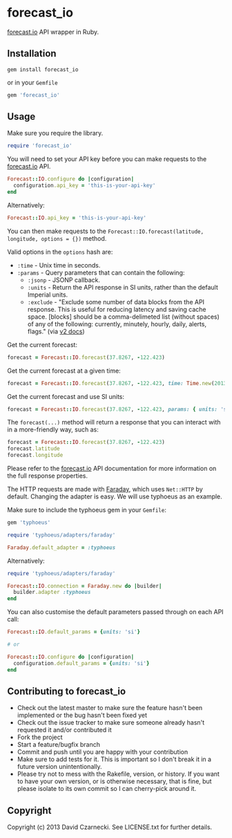 # forecast_io

[forecast.io](https://developer.darkskyapp.com/docs/v2) API wrapper in Ruby.

## Installation

`gem install forecast_io`

or in your `Gemfile`

```ruby
gem 'forecast_io'
```

## Usage

Make sure you require the library.

```ruby
require 'forecast_io'
```

You will need to set your API key before you can make requests to the [forecast.io](https://developer.darkskyapp.com/docs/v2) API.

```ruby
Forecast::IO.configure do |configuration|
  configuration.api_key = 'this-is-your-api-key'
end
```

Alternatively:

```ruby
Forecast::IO.api_key = 'this-is-your-api-key'
```

You can then make requests to the `Forecast::IO.forecast(latitude, longitude, options = {})` method.

Valid options in the `options` hash are:

* `:time` - Unix time in seconds.
* `:params` - Query parameters that can contain the following:
  * `:jsonp` - JSONP callback.
  * `:units` - Return the API response in SI units, rather than the default Imperial units.
  * `:exclude` - "Exclude some number of data blocks from the API response. This is useful for reducing latency and saving cache space. [blocks] should be a comma-delimeted list (without spaces) of any of the following: currently, minutely, hourly, daily, alerts, flags." (via [v2 docs](https://developer.forecast.io/docs/v2#changelog))

Get the current forecast:

```ruby
forecast = Forecast::IO.forecast(37.8267, -122.423)
```

Get the current forecast at a given time:

```ruby
forecast = Forecast::IO.forecast(37.8267, -122.423, time: Time.new(2013, 3, 11).to_i)
```

Get the current forecast and use SI units:

```ruby
forecast = Forecast::IO.forecast(37.8267, -122.423, params: { units: 'si' })
```

The `forecast(...)` method will return a response that you can interact with in a more-friendly way, such as:

```ruby
forecast = Forecast::IO.forecast(37.8267, -122.423)
forecast.latitude
forecast.longitude
```

Please refer to the [forecast.io](https://developer.darkskyapp.com/docs/v2) API documentation for more information on the full response properties.

The HTTP requests are made with [Faraday](https://github.com/lostisland/faraday), which uses `Net::HTTP` by default. Changing the adapter is easy. We will use typhoeus as an example.

Make sure to include the typhoeus gem in your `Gemfile`:

```ruby
gem 'typhoeus'
```

```ruby
require 'typhoeus/adapters/faraday'

Faraday.default_adapter = :typhoeus
```

Alternatively:

```ruby
require 'typhoeus/adapters/faraday'

Forecast::IO.connection = Faraday.new do |builder|
  builder.adapter :typhoeus
end
```

You can also customise the default parameters passed through on each API call:

```ruby
Forecast::IO.default_params = {units: 'si'}

# or

Forecast::IO.configure do |configuration|
  configuration.default_params = {units: 'si'}
end
```

## Contributing to forecast_io

* Check out the latest master to make sure the feature hasn't been implemented or the bug hasn't been fixed yet
* Check out the issue tracker to make sure someone already hasn't requested it and/or contributed it
* Fork the project
* Start a feature/bugfix branch
* Commit and push until you are happy with your contribution
* Make sure to add tests for it. This is important so I don't break it in a future version unintentionally.
* Please try not to mess with the Rakefile, version, or history. If you want to have your own version, or is otherwise necessary, that is fine, but please isolate to its own commit so I can cherry-pick around it.

## Copyright

Copyright (c) 2013 David Czarnecki. See LICENSE.txt for further details.
